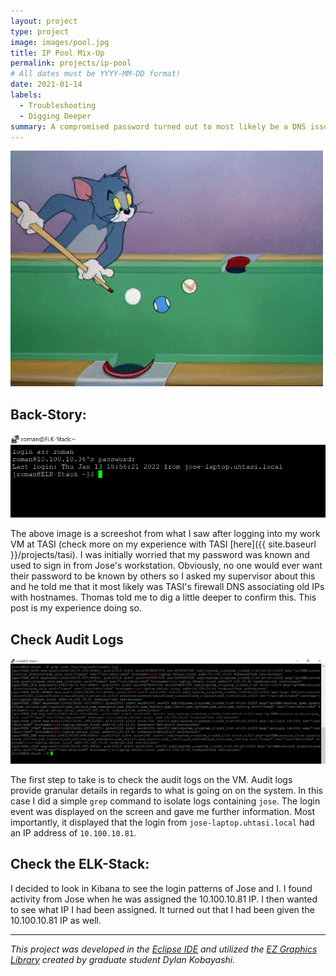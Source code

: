 ```yaml
---
layout: project
type: project
image: images/pool.jpg
title: IP Pool Mix-Up
permalink: projects/ip-pool
# All dates must be YYYY-MM-DD format!
date: 2021-01-14
labels:
  - Troubleshooting
  - Digging Deeper
summary: A compromised password turned out to most likely be a DNS issue resulting from recycled VPN IPs. 
---
```

<img class="ui image" src="../images/pool.gif">

## Back-Story:
<img class="ui image" src="../images/jose-login.png">

The above image is a screeshot from what I saw after logging into my work VM at TASI (check more on my experience with TASI [here]({{ site.baseurl }}/projects/tasi). I was initially worried that my password was known and used to sign in from Jose's workstation. Obviously, no one would ever want their password to be known by others so I asked my supervisor about this and he told me that it most likely was TASI's firewall DNS associating old IPs with hostnames. Thomas told me to dig a little deeper to confirm this. This post is my experience doing so.

## Check Audit Logs
<img class="ui image" src="../images/audit-log.png">

The first step to take is to check the audit logs on the VM. Audit logs provide granular details in regards to what is going on on the system. In this case I did a simple `grep` command to isolate logs containing `jose`. The login event was displayed on the screen and gave me further information. Most importantly, it displayed that the login from `jose-laptop.uhtasi.local` had an IP address of `10.100.10.81`.

## Check the ELK-Stack:
I decided to look in Kibana to see the login patterns of Jose and I. I found activity from Jose when he was assigned the 10.100.10.81 IP. I then wanted to see what IP I had been assigned. It turned out that I had been given the 10.100.10.81 IP as well. 

***************************************************************************************

*This project was developed in the [Eclipse IDE](https://www.eclipse.org/) and utilized the [EZ Graphics Library](http://www2.hawaii.edu/~dylank/ics111/) created by graduate student Dylan Kobayashi.*


<!-- <img class="ui image" src="../images/hansel_uns_gretel.jpgg"> -->
